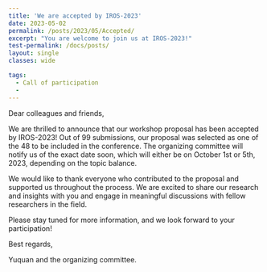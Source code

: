 ```yaml
---
title: 'We are accepted by IROS-2023'
date: 2023-05-02
permalink: /posts/2023/05/Accepted/
excerpt: "You are welcome to join us at IROS-2023!"
test-permalink: /docs/posts/
layout: single 
classes: wide

tags:
  - Call of participation 
  -  
---
```



Dear colleagues and friends,

We are thrilled to announce that our workshop proposal has been accepted by IROS-2023! Out of 99 submissions, our proposal was selected as one of the 48 to be included in the conference. The organizing committee will notify us of the exact date soon, which will either be on October 1st or 5th, 2023, depending on the topic balance.

We would like to thank everyone who contributed to the proposal and supported us throughout the process. We are excited to share our research and insights with you and engage in meaningful discussions with fellow researchers in the field.

Please stay tuned for more information, and we look forward to your participation! 

Best regards, 


Yuquan and the organizing committee.





